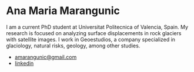 # Ana Maria Marangunic

I am a current PhD student at Universitat Politecnica of Valencia, Spain. My research is focused on analyzing surface displacements in rock glaciers with satellite images. 
I work in Geoestudios, a company specialized in glaciology, natural risks, geology, among other studies.
* amarangunic@gmail.com
* [linkedin](www.linkedin.com/in/ana-maría-marangunic-vrsalovic-44a89160)
